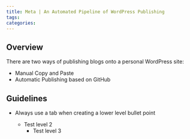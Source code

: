 ```yaml
---
title: Meta | An Automated Pipeline of WordPress Publishing
tags: 
categories:
---
```


## Overview
There are two ways of publishing blogs onto a personal WordPress site:

- Manual Copy and Paste
- Automatic Publishing based on GitHub

## Guidelines
- Always use a tab when creating a lower level bullet point

  - Test level 2
    - Test level 3

